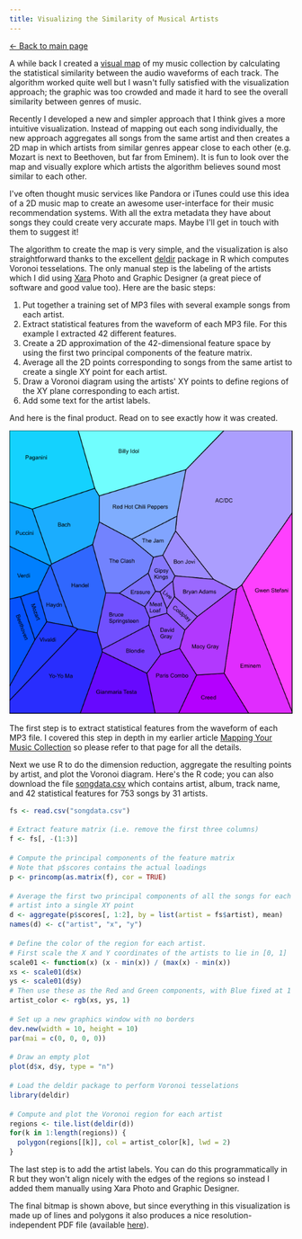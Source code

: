 ```yaml
---
title: Visualizing the Similarity of Musical Artists
---
```


[&larr; Back to main page](/)

A while back I created a [visual map](/musicmap/) of my music collection by
calculating the statistical similarity between the audio waveforms of each
track. The algorithm worked quite well but I wasn't fully satisfied with the
visualization approach; the graphic was too crowded and made it hard to see the
overall similarity between genres of music.

Recently I developed a new and simpler approach that I think gives
a more intuitive visualization. Instead of mapping out each song
individually, the new approach aggregates all songs from the same
artist and then creates a 2D map in which artists from similar genres
appear close to each other (e.g. Mozart is next to Beethoven, but far
from Eminem). It is fun to look over the map and visually explore
which artists the algorithm believes sound most similar to each
other.

I've often thought music services like Pandora or iTunes could use
this idea of a 2D music map to create an awesome user-interface for
their music recommendation systems. With all the extra metadata they
have about songs they could create very accurate maps. Maybe I'll get
in touch with them to suggest it!

The algorithm to create the map is very simple, and the
visualization is also straightforward thanks to the
excellent [deldir](http://cran.r-project.org/web/packages/deldir/index.html)
package in R which computes Voronoi tesselations. The only manual step
is the labeling of the artists which I did
using [Xara](http://www.xara.com) Photo and Graphic
Designer (a great piece of software and good value too). Here are the
basic steps:

1. Put together a training set of MP3 files with several example
   songs from each artist.
2. Extract statistical features from the waveform of each MP3
   file. For this example I extracted 42 different features.
3. Create a 2D approximation of the 42-dimensional feature space by
   using the first two principal components of the feature matrix.
4. Average all the 2D points corresponding to songs from the same
   artist to create a single XY point for each artist.
5. Draw a Voronoi diagram using the artists' XY points to define
   regions of the XY plane corresponding to each artist.
6. Add some text for the artist labels.


And here is the final product. Read on to see exactly how it was
created.

![Artist Map](artistmap.png)

The first step is to extract statistical features from the waveform
of each MP3 file. I covered this step in depth in my earlier article
[Mapping Your Music Collection](/musicmap/) so please
refer to that page for all the details.

Next we use R to do the dimension reduction, aggregate the
resulting points by artist, and plot the Voronoi diagram. Here's the R
code; you can also download the
file [songdata.csv](songdata.csv) which contains artist,
album, track name, and 42 statistical features for 753 songs by 31
artists.

```R
fs <- read.csv("songdata.csv")

# Extract feature matrix (i.e. remove the first three columns)
f <- fs[, -(1:3)]

# Compute the principal components of the feature matrix
# Note that p$scores contains the actual loadings
p <- princomp(as.matrix(f), cor = TRUE)

# Average the first two principal components of all the songs for each
# artist into a single XY point
d <- aggregate(p$scores[, 1:2], by = list(artist = fs$artist), mean)
names(d) <- c("artist", "x", "y")

# Define the color of the region for each artist.
# First scale the X and Y coordinates of the artists to lie in [0, 1]
scale01 <- function(x) (x - min(x)) / (max(x) - min(x))
xs <- scale01(d$x)
ys <- scale01(d$y)
# Then use these as the Red and Green components, with Blue fixed at 1
artist_color <- rgb(xs, ys, 1)

# Set up a new graphics window with no borders
dev.new(width = 10, height = 10)
par(mai = c(0, 0, 0, 0))

# Draw an empty plot
plot(d$x, d$y, type = "n")

# Load the deldir package to perform Voronoi tesselations
library(deldir)

# Compute and plot the Voronoi region for each artist
regions <- tile.list(deldir(d))
for(k in 1:length(regions)) {
  polygon(regions[[k]], col = artist_color[k], lwd = 2)
}
```

The last step is to add the artist labels. You can do this
programmatically in R but they won't align nicely with the edges of
the regions so instead I added them manually using Xara Photo and
Graphic Designer.

The final bitmap is shown above, but since everything in this
visualization is made up of lines and polygons it also produces a nice
resolution-independent PDF file (available [here](artistmap.pdf)).
